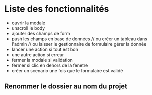 # Liste des fonctionnalités

- ouvrir la modale
- unscroll le body
- ajouter des champs de form
- push les champs en base de données // ou créer un tableau dans l'admin // ou laisser le gestionnaire de formulaire gérer la donnée
- lancer une action si tout est bon
- une autre action si erreur
- fermer la modale si validation
- fermer si clic en dehors de la fenetre
- créer un scenario une fois que le formulaire est validé

## Renommer le dossier au nom du projet
